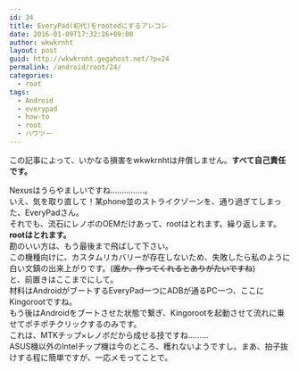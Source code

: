 ```yaml
---
id: 24
title: EveryPad(初代)をrootedにするアレコレ
date: 2016-01-09T17:32:26+09:00
author: wkwkrnht
layout: post
guid: http://wkwkrnht.gegahost.net/?p=24
permalink: /android/root/24/
categories:
  - root
tags:
  - Android
  - everypad
  - how-to
  - root
  - ハウツー
---
```

<div class="information">
    この記事によって、いかなる損害をwkwkrnhtは弁償しません。<strong>すべて自己責任です。</strong>
</div>

Nexusはうらやましいですね……………。  
いえ、気を取り直して！某phone並のストライクゾーンを、通り過ぎてしまった、EveryPadさん。  
それでも、流石にレノボのOEMだけあって、rootはとれます。繰り返します。**rootはとれます。**  
勘のいい方は、もう最後まで飛ばして下さい。  
この機種向けに、カスタムリカバリーが存在しないため、失敗したら私のように白い文鎮の出来上がりです。(<span style="text-decoration: line-through;">誰か、作ってくれるとありがたいですね</span>)  
と、前置きはここまでにして。  
材料はAndroidがブートするEveryPad一つにADBが通るPC一つ、ここにKingorootですね。  
もう後はAndroidをブートさせた状態で繋ぎ、Kingorootを起動させて流れに乗せてポチポチクリックするのみです。  
これは、MTKチップ×レノボだから成せる技ですね………  
ASUS機以外のIntelチップ機は今のところ、穫れないようですし。まあ、拍子抜けする程に簡単ですが、一応メモってことで。